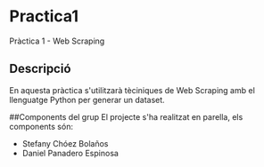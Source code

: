 # Practica1
Pràctica 1 - Web Scraping

## Descripció
En aquesta pràctica s'utilitzarà tèciniques de Web Scraping amb el llenguatge Python per generar un dataset.

##Components del grup
El projecte s'ha realitzat en parella, els components són:
  * Stefany Chóez Bolaños
  * Daniel Panadero Espinosa

